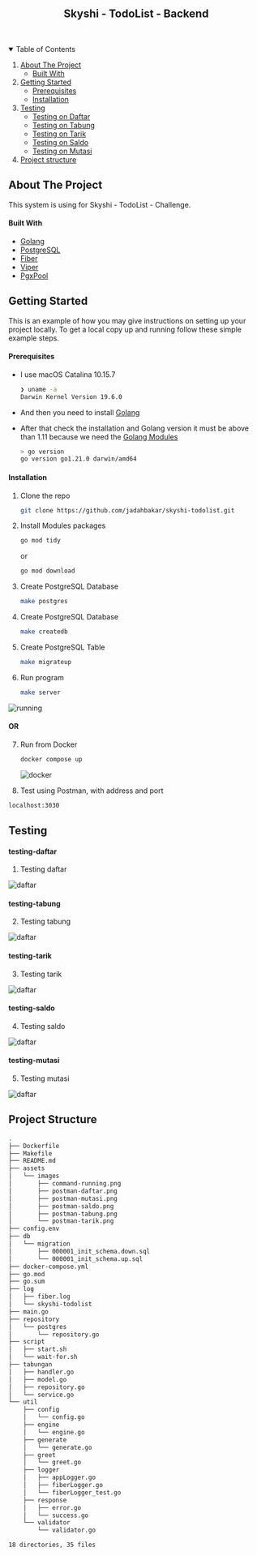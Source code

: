 <!-- PROJECT LOGO -->
<br />
<p align="center">
  <h2 align="center">Skyshi - TodoList - Backend</h2> <br />
</p>


<!-- TABLE OF CONTENTS -->
<details open="open">
  <summary>Table of Contents</summary>
  <ol>
    <li>
      <a href="#about-the-project">About The Project</a>
      <ul>
        <li><a href="#built-with">Built With</a></li>
      </ul>
    </li>
    <li>
      <a href="#getting-started">Getting Started</a>
      <ul>
        <li><a href="#prerequisites">Prerequisites</a></li>
        <li><a href="#installation">Installation</a></li>
      </ul>
    </li>
     <li>
      <a href="#testing">Testing</a>
      <ul>
        <li><a href="#testing-daftar">Testing on Daftar</a></li>
        <li><a href="#testing-tabung">Testing on Tabung</a></li>
        <li><a href="#testing-tarik">Testing on Tarik</a></li>
        <li><a href="#testing-saldo">Testing on Saldo</a></li>
        <li><a href="#testing-mutasi">Testing on Mutasi</a></li>
      </ul>
    </li>
    <li><a href="#project-structure">Project structure</a></li>
  </ol>
</details>


<!-- ABOUT THE PROJECT -->
## About The Project

This system is using for Skyshi - TodoList - Challenge.


<!-- BUILD WITH -->
#### Built With

* [Golang](https://golang.org)
* [PostgreSQL](https://www.postgresql.org/)
* [Fiber](https://docs.gofiber.io/)
* [Viper](https://github.com/spf13/viper)
* [PgxPool](https://github.com/jackc/pgx)


<!-- GETTING STARTED -->
## Getting Started

This is an example of how you may give instructions on setting up your project locally.
To get a local copy up and running follow these simple example steps.


<!-- PREREQUISITES -->
#### Prerequisites

* I use macOS Catalina 10.15.7
  ```sh
  ❯ uname -a
  Darwin Kernel Version 19.6.0
   ```
* And then you need to install [Golang](https://golang.org/doc/install)

* After that check the installation and Golang version it must be above than 1.11 because we need the [Golang Modules](https://blog.golang.org/using-go-modules)
  ```sh
  > go version
  go version go1.21.0 darwin/amd64
   ```


<!-- INSTALLATION -->
#### Installation
1. Clone the repo
   ```sh
   git clone https://github.com/jadahbakar/skyshi-todolist.git
   ```
2. Install Modules packages
   ```sh
   go mod tidy
   ```
   or
   ```sh
   go mod download
   ```
3. Create PostgreSQL Database
   ```sh
   make postgres
   ```
4. Create PostgreSQL Database
   ```sh
   make createdb
   ```
5. Create PostgreSQL Table
   ```sh
   make migrateup
   ```
6. Run program
   ```sh
   make server
   ```
  ![running](assets/images/command-running.png)

#### OR
7. Run from Docker
   ```sh
   docker compose up
   ```
   ![docker](assets/images/docker-run.png)

7. Test using Postman, with address and port
  ```sh
  localhost:3030

  ```

<!-- Testing Testing -->
## Testing
#### testing-daftar
1. Testing daftar

  ![daftar](assets/images/postman-daftar.png)

#### testing-tabung
2. Testing tabung

  ![daftar](assets/images/postman-tabung.png)

#### testing-tarik
3. Testing tarik

  ![daftar](assets/images/postman-tarik.png)

#### testing-saldo
4. Testing saldo

  ![daftar](assets/images/postman-saldo.png)

#### testing-mutasi
5. Testing mutasi

  ![daftar](assets/images/postman-mutasi.png)


<!-- Project structure -->
## Project Structure

```sh
.
├── Dockerfile
├── Makefile
├── README.md
├── assets
│   └── images
│       ├── command-running.png
│       ├── postman-daftar.png
│       ├── postman-mutasi.png
│       ├── postman-saldo.png
│       ├── postman-tabung.png
│       └── postman-tarik.png
├── config.env
├── db
│   └── migration
│       ├── 000001_init_schema.down.sql
│       └── 000001_init_schema.up.sql
├── docker-compose.yml
├── go.mod
├── go.sum
├── log
│   ├── fiber.log
│   └── skyshi-todolist
├── main.go
├── repository
│   └── postgres
│       └── repository.go
├── script
│   ├── start.sh
│   └── wait-for.sh
├── tabungan
│   ├── handler.go
│   ├── model.go
│   ├── repository.go
│   └── service.go
└── util
    ├── config
    │   └── config.go
    ├── engine
    │   └── engine.go
    ├── generate
    │   └── generate.go
    ├── greet
    │   └── greet.go
    ├── logger
    │   ├── appLogger.go
    │   ├── fiberLogger.go
    │   └── fiberLogger_test.go
    ├── response
    │   ├── error.go
    │   └── success.go
    └── validator
        └── validator.go

18 directories, 35 files
```

